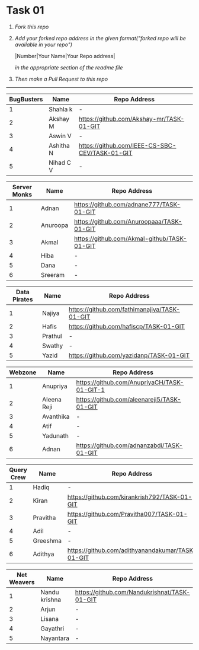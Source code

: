 # Task 01
   1. *Fork this repo*

   2. *Add your forked repo address in the given format("forked repo will be available in your repo")*

        |Number|Your Name|Your Repo address|
        
      *in the appropriate section of the readme file*
      
   3. *Then make a Pull Request to this repo*
 -----------------------------------------------------------------------------------------------------------

|BugBusters|Name|Repo Address|  
|----------|----|------------|
|1|Shahla k|-|
|2|Akshay M|https://github.com/Akshay-mr/TASK-01-GIT|
|3|Aswin V|-|
|4|Ashitha N|https://github.com/IEEE-CS-SBC-CEV/TASK-01-GIT|
|5|Nihad C V|-|

|Server Monks|Name|Repo Address|  
|------------|----|------------|
|1|Adnan|https://github.com/adnane777/TASK-01-GIT|
|2|Anuroopa|https://github.com/Anuroopaaa/TASK-01-GIT|
|3|Akmal|https://github.com/Akmal-github/TASK-01-GIT|
|4|Hiba|-|
|5|Dana|-|
|6|Sreeram|-|

|Data Pirates|Name|Repo Address|  
|------------|----|------------|
|1|Najiya|https://github.com/fathimanajiya/TASK-01-GIT|
|2|Hafis|https://github.com/hafiscp/TASK-01-GIT|
|3|Prathul|-|
|4|Swathy|-|
|5|Yazid|https://github.com/yazidanp/TASK-01-GIT|

|Webzone|Name|Repo Address|  
|-------|----|------------|
|1|Anupriya|https://github.com/AnupriyaCH/TASK-01-GIT-1|
|2|Aleena Reji|https://github.com/aleenareji5/TASK-01-GIT|
|3|Avanthika|-|
|4|Atif|-|https://github.com/atifpv/TASK-01-GIT
|5|Yadunath|-|
|6|Adnan|https://github.com/adnanzabdi/TASK-01-GIT|

|Query Crew|Name|Repo Address|  
|----------|----|------------|
|1|Hadiq|-|
|2|Kiran|https://github.com/kirankrish792/TASK-01-GIT|
|3|Pravitha|https://github.com/Pravitha007/TASK-01-GIT|
|4|Adil|-|
|5|Greeshma|-|
|6|Adithya|https://github.com/adithyanandakumar/TASK-01-GIT|

|Net Weavers|Name|Repo Address|  
|-----------|----|------------|
|1|Nandu krishna|https://github.com/Nandukrishnat/TASK-01-GIT|
|2|Arjun|-|
|3|Lisana|-|
|4|Gayathri|-|
|5|Nayantara|-|
